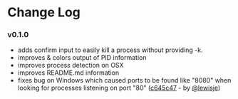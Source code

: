 # Change Log

### v0.1.0
- adds confirm input to easily kill a process without providing -k.
- improves & colors output of PID information
- improves process detection on OSX
- improves README.md information
- fixes bug on Windows which caused ports to be found like "8080" when looking for processes listening on port "80" ([c645c47](https://github.com/flipace/whoport/commit/c645c475c2ab8e584bd8a508382f79e691a94ccb) - by [@lewisje](https://github.com/lewisje))
